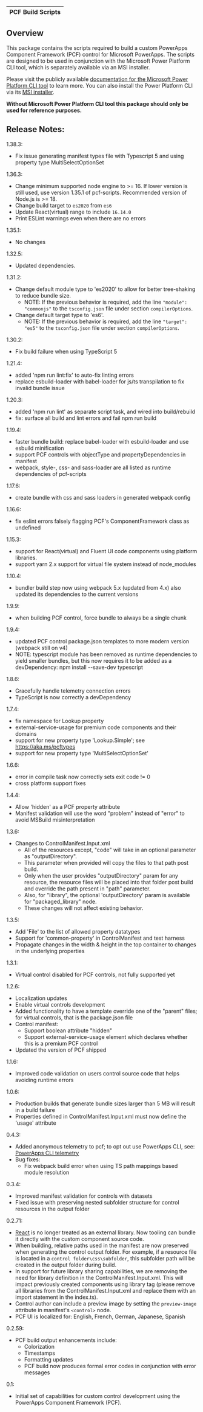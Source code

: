 | **PCF Build Scripts** |
|---	|

## Overview

This package contains the scripts required to build a custom PowerApps Component Framework (PCF) control for Microsoft PowerApps.
The scripts are designed to be used in conjunction with the Microsoft Power Platform CLI tool, which is separately available via an MSI installer.

Please visit the publicly available [documentation for the Microsoft Power Platform CLI tool](https://docs.microsoft.com/en-us/powerapps/developer/component-framework/create-custom-controls-using-pcf) to learn more.
You can also install the Power Platform CLI via its [MSI installer](https://aka.ms/PowerPlatformCLI).

**Without Microsoft Power Platform CLI tool this package should only be used for reference purposes.**

## Release Notes:

1.38.3:
- Fix issue generating manifest types file with Typescript 5 and using property type MultiSelectOptionSet

1.36.3:
- Change minimum supported node engine to >= 16. If lower version is still used, use version 1.35.1 of pcf-scripts.  Recommended version of Node.js is >= 18.
- Change build target to `es2020` from `es6`
- Update React(virtual) range to include `16.14.0`
- Print ESLint warnings even when there are no errors

1.35.1:
- No changes

1.32.5: 
- Updated dependencies.

1.31.2:
- Change default module type to 'es2020' to allow for better tree-shaking to reduce bundle size.
  - NOTE: If the previous behavior is required, add the line `"module": "commonjs"` to the `tsconfig.json` file under section `compilerOptions`.
- Change default target type to 'es6'.
  - NOTE: If the previous behavior is required, add the line `"target": "es5"` to the `tsconfig.json` file under section `compilerOptions`.

1.30.2:
- Fix build failure when using TypeScript 5

1.21.4:
- added 'npm run lint:fix' to auto-fix linting errors
- replace esbuild-loader with babel-loader for js/ts transpilation to fix invalid bundle issue

1.20.3:
- added 'npm run lint' as separate script task, and wired into build/rebuild
- fix: surface all build and lint errors and fail npm run build

1.19.4:
- faster bundle build: replace babel-loader with esbuild-loader and use esbuild minification
- support PCF controls with objectType and propertyDependencies in manifest
- webpack, style-, css- and sass-loader are all listed as runtime dependencies of pcf-scripts

1.17.6:
- create bundle with css and sass loaders in generated webpack config

1.16.6:
- fix eslint errors falsely flagging PCF's ComponentFramework class as undefined

1.15.3:
- support for React(virtual) and Fluent UI code components using platform libraries.
- support yarn 2.x support for virtual file system instead of node_modules

1.10.4:
- bundler build step now using webpack 5.x (updated from 4.x)
  also updated its dependencies to the current versions

1.9.9:
- when building PCF control, force bundle to always be a single chunk

1.9.4:
- updated PCF control package.json templates to more modern version (webpack still on v4)
- NOTE: typescript module has been removed as runtime dependencies to yield smaller bundles,
  but this now requires it to be added as a devDependency:
    npm install --save-dev typescript

1.8.6:
- Gracefully handle telemetry connection errors
- TypeScript is now correctly a devDependency

1.7.4:
- fix namespace for Lookup property
- external-service-usage for premium code components and their domains
- support for new property type 'Lookup.Simple'; see <https://aka.ms/pcftypes>
- support for new property type 'MultiSelectOptionSet'

1.6.6:
- error in compile task now correctly sets exit code != 0
- cross platform support fixes

1.4.4:
- Allow 'hidden' as a PCF property attribute
- Manifest validation will use the word "problem" instead of "error" to avoid MSBuild misinterpretation

1.3.6:
- Changes to ControlManifest.Input.xml
  - All of the resources except, "code" will take in an optional parameter as "outputDirectory".
  - This parameter when provided will copy the files to that path post build.
  - Only when the user provides "outputDirectory" param for any resource, the resource files will be placed into that folder post build and override the path present in "path" parameter.
  - Also, for "library", the optional 'outputDirectory' param is available for "packaged_library" node.
  - These changes will not affect existing behavior.

1.3.5:
- Add 'File' to the list of allowed property datatypes
- Support for 'common-property' in ControlManifest and test harness
- Propagate changes in the width & height in the top container to changes in the underlying properties

1.3.1:
- Virtual control disabled for PCF controls, not fully supported yet

1.2.6:
- Localization updates
- Enable virtual controls development
- Added functionality to have a template override one of the "parent" files; for virtual controls, that is the package.json file
- Control manifest:
  - Support boolean attribute "hidden"
  - Support external-service-usage element which declares whether this is a premium PCF control
- Updated the version of PCF shipped

1.1.6:
- Improved code validation on users control source code that helps avoiding runtime errors

1.0.6:
- Production builds that generate bundle sizes larger than 5 MB will result in a build failure
- Properties defined in ControlManifest.Input.xml must now define the 'usage' attribute

0.4.3:
- Added anonymous telemetry to pcf; to opt out use PowerApps CLI, see:
[PowerApps CLI telemetry](https://docs.microsoft.com/en-us/powerapps/developer/component-framework/get-powerapps-cli#microsoft-powerapps-cli-telemetry)
- Bug fixes:
  - Fix webpack build error when using TS path mappings based module resolution

0.3.4:
- Improved manifest validation for controls with datasets
- Fixed issue with preserving nested subfolder structure for control resources in the output folder

0.2.71:
- [React](https://reactjs.org) is no longer treated as an external library. Now tooling can bundle it directly with the custom component source code.
- When building, relative paths used in the manifest are now preserved when generating the control output folder. For example, if a resource file is located in a `control folder\css\subfolder`, this subfolder path will be created in the output folder during build.
- In support for future library sharing capabilities, we are removing the need for library definition in the ControlManifest.Input.xml. This will impact previously created components using library tag (please remove all libraries from the ControlManifest.Input.xml and replace them with an import statement in the index.ts).
- Control author can include a preview image by setting the `preview-image` attribute in manifest's `<control>` node.
- PCF UI is localized for: English, French, German, Japanese, Spanish

0.2.59:
- PCF build output enhancements include:
    - Colorization
    - Timestamps
    - Formatting updates
    - PCF build now produces formal error codes in conjunction with error messages

0.1:
- Initial set of capabilities for custom control development using the PowerApps Component Framework (PCF).
